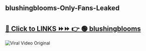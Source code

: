 
 ## blushingblooms-Only-Fans-Leaked

# <h2><a href="https://clipsfans.com/blushingblooms&ref=git">🔗 Click to LINKS ⏩⏩ 👉 🟢 blushingblooms </a></h2>

<a href="https://clipsfans.com/blushingblooms&ref=git" rel="nofollow" data-target="animated-image.originalLink"><img src="https://i.ibb.co.com/xMMVF88/686577567.gif" alt="Viral Video Original" style="max-width: 100%; display: inline-block;" data-target="animated-image.originalImage"></a>
